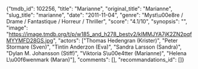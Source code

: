 {"tmdb_id": 102256, "title": "Marianne", "original_title": "Marianne", "slug_title": "marianne", "date": "2011-11-04", "genre": "Myst\u00e8re / Drame / Fantastique / Horreur / Thriller", "score": "4.1/10", "synopsis": "", "image": "https://image.tmdb.org/t/p/w185_and_h278_bestv2/kIMMJYA7jK2ZN2pqfMYYMFD28GS.jpg", "actors": ["Thomas Hedengran (Krister)", "Peter Stormare (Sven)", "Tintin Anderzon (Eva)", "Sandra Larsson (Sandra)", "Dylan M. Johansson (Stiff)", "Viktoria S\u00e4tter (Marianne)", "Helena L\u00f6wenmark (Maran)"], "comments": [], "recommandations_id": []}